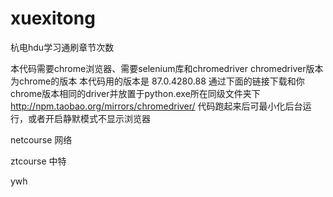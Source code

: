 # xuexitong
杭电hdu学习通刷章节次数

本代码需要chrome浏览器、需要selenium库和chromedriver
chromedriver版本为chrome的版本
本代码用的版本是 87.0.4280.88
通过下面的链接下载和你chrome版本相同的driver并放置于python.exe所在同级文件夹下
http://npm.taobao.org/mirrors/chromedriver/
代码跑起来后可最小化后台运行，或者开启静默模式不显示浏览器

netcourse 网络

ztcourse 中特

ywh
